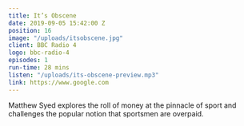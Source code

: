 ```yaml
---
title: It’s Obscene
date: 2019-09-05 15:42:00 Z
position: 16
image: "/uploads/itsobscene.jpg"
client: BBC Radio 4
logo: bbc-radio-4
episodes: 1
run-time: 28 mins
listen: "/uploads/its-obscene-preview.mp3"
link: https://www.google.com
---
```


Matthew Syed explores the roll of money at the pinnacle of sport and challenges the popular notion that sportsmen are overpaid.